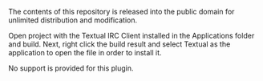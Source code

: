The contents of this repository is released into the public domain for unlimited distribution and modification.

Open project with the Textual IRC Client installed in the Applications folder and build. Next, right click the build result and select Textual as the application to open the file in order to install it.

No support is provided for this plugin.
